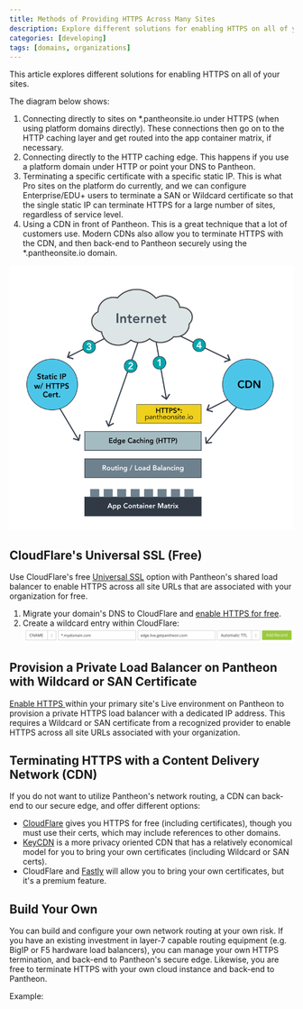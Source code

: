 ```yaml
---
title: Methods of Providing HTTPS Across Many Sites
description: Explore different solutions for enabling HTTPS on all of your sites.
categories: [developing]
tags: [domains, organizations]
---
```


This article explores different solutions for enabling HTTPS on all of your sites.

The diagram below shows:  

1. Connecting directly to sites on *.pantheonsite.io under HTTPS (when using platform domains directly). These connections then go on to the HTTP caching layer and get routed into the app container matrix, if necessary.
2. Connecting directly to the HTTP caching edge. This happens if you use a platform domain under HTTP or point your DNS to Pantheon.
3. Terminating a specific certificate with a specific static IP. This is what Pro sites on the platform do currently, and we can configure Enterprise/EDU+ users to terminate a SAN or Wildcard certificate so that the single static IP can terminate HTTPS for a large number of sites, regardless of service level.
4. Using a CDN in front of Pantheon. This is a great technique that a lot of customers use. Modern CDNs also allow you to terminate HTTPS with the CDN, and then back-end to Pantheon securely using the *.pantheonsite.io domain.

![HTTPS diagram](/source/docs/assets/images/https_diagram.png)

## CloudFlare's Universal SSL (Free)
Use CloudFlare's free [Universal SSL](https://blog.cloudflare.com/introducing-universal-ssl/) option with Pantheon's shared load balancer to enable HTTPS across all site URLs that are associated with your organization for free.

1. Migrate your domain's DNS to CloudFlare and [enable HTTPS for free](/docs/guides/cloudflare-enable-https/).
2. Create a wildcard entry within CloudFlare:
 ![CloudFlare Wildcard Record](/source/docs/assets/images/cloudflare-wildcard-record.png)

## Provision a Private Load Balancer on Pantheon with Wildcard or SAN Certificate
[Enable HTTPS ](/docs/enable-https) within your primary site's Live environment on Pantheon to provision a private HTTPS load balancer with a dedicated IP address. This requires a Wildcard or SAN certificate from a recognized provider to enable HTTPS across all site URLs associated with your organization.

## Terminating HTTPS with a Content Delivery Network (CDN)
If you do not want to utilize Pantheon's network routing, a CDN can back-end to our secure edge, and offer different options:

- [CloudFlare](https://www.cloudflare.com/) gives you HTTPS for free (including certificates), though you must use their certs, which may include references to other domains.
- [KeyCDN](https://www.keycdn.com/) is a more privacy oriented CDN that has a relatively economical model for you to bring your own certificates (including Wildcard or SAN certs).
- CloudFlare and [Fastly](https://fastly.com/) will allow you to bring your own certificates, but it's a premium feature.

## Build Your Own
You can build and configure your own network routing at your own risk. If you have an existing investment in layer-7 capable routing equipment (e.g. BigIP or F5 hardware load balancers), you can manage your own HTTPS termination, and back-end to Pantheon's secure edge. Likewise, you are free to terminate HTTPS with your own cloud instance and back-end to Pantheon.

Example:

<script src="https://gist.github.com/caktux/00a2161b5d849335e644.js"></script>
